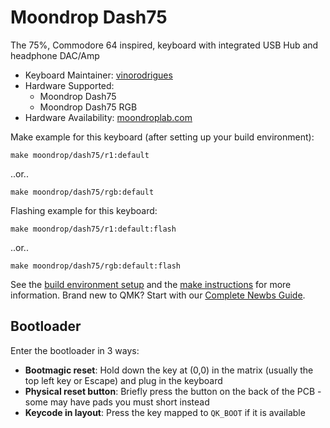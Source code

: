 # Moondrop Dash75

The 75%, Commodore 64 inspired, keyboard with integrated USB Hub and headphone DAC/Amp

* Keyboard Maintainer: [vinorodrigues](https://github.com/vinorodrigues)
* Hardware Supported:
    * Moondrop Dash75
    * Moondrop Dash75 RGB
* Hardware Availability: [moondroplab.com](https://moondroplab.com/en/products/dash75)

Make example for this keyboard (after setting up your build environment):

    make moondrop/dash75/r1:default

..or..

    make moondrop/dash75/rgb:default

Flashing example for this keyboard:

    make moondrop/dash75/r1:default:flash

..or..

    make moondrop/dash75/rgb:default:flash

See the [build environment setup](https://docs.qmk.fm/#/getting_started_build_tools) and the [make instructions](https://docs.qmk.fm/#/getting_started_make_guide) for more information.
Brand new to QMK? Start with our [Complete Newbs Guide](https://docs.qmk.fm/#/newbs).

## Bootloader

Enter the bootloader in 3 ways:

* **Bootmagic reset**: Hold down the key at (0,0) in the matrix (usually the top left key or Escape) and plug in the keyboard
* **Physical reset button**: Briefly press the button on the back of the PCB - some may have pads you must short instead
* **Keycode in layout**: Press the key mapped to `QK_BOOT` if it is available
